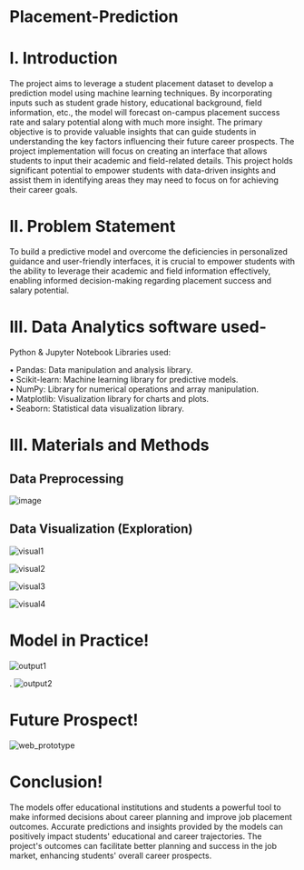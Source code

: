 # Placement-Prediction

# I. Introduction
The project aims to leverage a student placement dataset to develop a prediction model using machine learning techniques. By incorporating inputs such as student grade history, educational background, field information, etc., the model will forecast on-campus placement success rate and salary potential along with much more insight. The primary objective is to provide valuable insights that can guide students in understanding the key factors influencing their future career prospects. The project implementation will focus on creating an interface that allows students to input their academic and field-related details. This project holds significant potential to empower students with data-driven insights and assist them in identifying areas they may need to focus on for achieving their career goals.

# II. Problem Statement
To build a predictive model and overcome the deficiencies in personalized guidance and user-friendly interfaces, it is crucial to empower students with the ability to leverage their academic and field information effectively, enabling informed decision-making regarding placement success and salary potential.

# III. Data Analytics software used-
Python & Jupyter Notebook Libraries used:

•	Pandas: Data manipulation and analysis library.                                                                                                                      
•	Scikit-learn: Machine learning library for predictive models.                                                                                                        
•	NumPy: Library for numerical operations and array manipulation.                                                                                                      
•	Matplotlib: Visualization library for charts and plots.                                                                                                              
•	Seaborn: Statistical data visualization library.  



# III. Materials and Methods
## Data Preprocessing
 ![image](https://github.com/Inesh-Makhija/Placement-Prediction/assets/131392146/7ccaa173-5a19-4a1c-97a2-8d63cea965c5)

                                                                                                                                                                      
 ## Data Visualization (Exploration)
![visual1](https://github.com/Inesh-Makhija/Placement-Prediction/assets/131392146/f72fffa9-c2f0-4992-b673-b46ee6965179)
                                         
![visual2](https://github.com/Inesh-Makhija/Placement-Prediction/assets/131392146/e2a579f7-2639-4dfd-8514-8824d8de16a5)

![visual3](https://github.com/Inesh-Makhija/Placement-Prediction/assets/131392146/93f0c071-a031-42f6-9ec6-495b23c8cb5f)

![visual4](https://github.com/Inesh-Makhija/Placement-Prediction/assets/131392146/56d4154c-5fef-4cad-aa0b-bc7f87b40be8)


                                                                                                                                                                            
# Model in Practice!
![output1](https://github.com/Inesh-Makhija/Placement-Prediction/assets/131392146/916c151f-8610-4c65-85dd-4955ce745741)

.
![output2](https://github.com/Inesh-Makhija/Placement-Prediction/assets/131392146/cee0c16d-958f-45e0-9f0b-c65793fb3edb)

                                                                                                                                                                         
# Future Prospect!
![web_prototype](https://github.com/Inesh-Makhija/Placement-Prediction/assets/131392146/5b57f565-ed3e-4c38-8a39-e841c65921d6)


# Conclusion!
The models offer educational institutions and students a powerful tool to make informed decisions about career planning and improve job placement outcomes.
Accurate predictions and insights provided by the models can positively impact students' educational and career trajectories.
The project's outcomes can facilitate better planning and success in the job market, enhancing students' overall career prospects.








